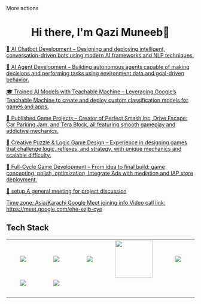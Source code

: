 <body>More actions
  <div align="center">
    <h1> Hi there, I'm Qazi Muneeb👋<a href="https://qazions.github.io/Qazi Muneeb/"></h1>
  </div>
<p align="center">

🧠 AI Chatbot Development – Designing and deploying intelligent, conversation-driven bots using modern AI frameworks and NLP techniques.

🤖 AI Agent Development – Building autonomous agents capable of making decisions and performing tasks using environment data and goal-driven behavior.

🎓 Trained AI Models with Teachable Machine – Leveraging Google’s Teachable Machine to create and deploy custom classification models for games and apps.

🚀 Published Game Projects – Creator of Perfect Smash.Inc, Drive Escape: Car Parking Jam, and Tera Block, all featuring smooth gameplay and addictive mechanics.

🧩 Creative Puzzle & Logic Game Design – Experience in designing games that challenge logic, reflexes, and strategy, with unique mechanics and scalable difficulty.

💼 Full-Cycle Game Development – From idea to final build: game concepting, polish, optimization, Integrate Ads with mediation and IAP store deployment.

📧 setup A general meeting for project discussion

Time zone: Asia/Karachi
Google Meet joining info
Video call link: https://meet.google.com/ehe-ezjb-cye

<h2>Tech Stack</h2>

<table width="100">
<tr>
    <td align='center' width="200">
        <img src="https://i.postimg.cc/wBQ66mZG/download.png" >
    </td>

  <td align='center' width="200">
        <img src="https://i.postimg.cc/T38Gg0Xs/download.jpg"  >
    </td>
 <td align='center' width="200">
        <img src="https://i.postimg.cc/LsDpdMZd/unity-logo-png-seeklogo-274050.png">
    </td>
 <td align='center' width="200">
        <img src="https://www.svgrepo.com/show/353648/dialogflow.svg" width="100">
    </td>
 <td align='center' width="200">
        <img src="https://i.postimg.cc/vZn6vsdx/download-1.png">
    </td>

</tr>

<tr>
    <td align='center'>
        <img src="https://www.vectorlogo.zone/logos/reactjs/reactjs-ar21.svg">
    </td>
    <td align='center'>
        <img src="https://i.postimg.cc/ZYDBtRby/download-2.png">
    </td>
 <td align='center'>
        <img src="" >
    </td>
     <td align='center'>
        <img src="">
    </td>    
    <td align='center'>
        <img src="">
    </td>
</tr>

<tr>
    <td align='center'>
        <img src="">
    </td>
    <td align='center'>
        <img src="">
    </td>
 <td align='center'>
        <img src="" >
        <img src="" >
    </td>
     <td align='center'>
        <img src="">
    </td>    
    <td align='center'>
        <img src="">
    </td>
</tr>



</table>
</p>

 </p>

<br>
